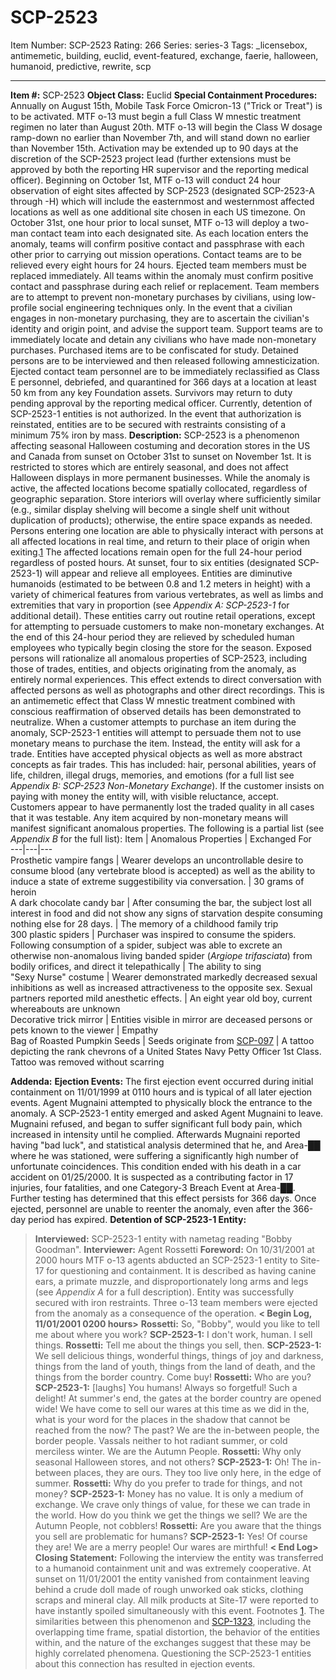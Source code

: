 # SCP-2523
Item Number: SCP-2523
Rating: 266
Series: series-3
Tags: _licensebox, antimemetic, building, euclid, event-featured, exchange, faerie, halloween, humanoid, predictive, rewrite, scp

---

**Item #:** SCP-2523
**Object Class:** Euclid
**Special Containment Procedures:** Annually on August 15th, Mobile Task Force Omicron-13 ("Trick or Treat") is to be activated. MTF o-13 must begin a full Class W mnestic treatment regimen no later than August 20th. MTF o-13 will begin the Class W dosage ramp-down no earlier than November 7th, and will stand down no earlier than November 15th. Activation may be extended up to 90 days at the discretion of the SCP-2523 project lead (further extensions must be approved by both the reporting HR supervisor and the reporting medical officer).
Beginning on October 1st, MTF o-13 will conduct 24 hour observation of eight sites affected by SCP-2523 (designated SCP-2523-A through -H) which will include the easternmost and westernmost affected locations as well as one additional site chosen in each US timezone. On October 31st, one hour prior to local sunset, MTF o-13 will deploy a two-man contact team into each designated site. As each location enters the anomaly, teams will confirm positive contact and passphrase with each other prior to carrying out mission operations. Contact teams are to be relieved every eight hours for 24 hours. Ejected team members must be replaced immediately. All teams within the anomaly must confirm positive contact and passphrase during each relief or replacement.
Team members are to attempt to prevent non-monetary purchases by civilians, using low-profile social engineering techniques only. In the event that a civilian engages in non-monetary purchasing, they are to ascertain the civilian's identity and origin point, and advise the support team. Support teams are to immediately locate and detain any civilians who have made non-monetary purchases. Purchased items are to be confiscated for study. Detained persons are to be interviewed and then released following amnesticization. Ejected contact team personnel are to be immediately reclassified as Class E personnel, debriefed, and quarantined for 366 days at a location at least 50 km from any key Foundation assets. Survivors may return to duty pending approval by the reporting medical officer.
Currently, detention of SCP-2523-1 entities is not authorized. In the event that authorization is reinstated, entities are to be secured with restraints consisting of a minimum 75% iron by mass.
**Description:** SCP-2523 is a phenomenon affecting seasonal Halloween costuming and decoration stores in the US and Canada from sunset on October 31st to sunset on November 1st. It is restricted to stores which are entirely seasonal, and does not affect Halloween displays in more permanent businesses.
While the anomaly is active, the affected locations become spatially collocated, regardless of geographic separation. Store interiors will overlay where sufficiently similar (e.g., similar display shelving will become a single shelf unit without duplication of products); otherwise, the entire space expands as needed. Persons entering one location are able to physically interact with persons at all affected locations in real time, and return to their place of origin when exiting.[1](javascript:;)
The affected locations remain open for the full 24-hour period regardless of posted hours. At sunset, four to six entities (designated SCP-2523-1) will appear and relieve all employees. Entities are diminutive humanoids (estimated to be between 0.8 and 1.2 meters in height) with a variety of chimerical features from various vertebrates, as well as limbs and extremities that vary in proportion (see _Appendix A: SCP-2523-1_ for additional detail). These entities carry out routine retail operations, except for attempting to persuade customers to make non-monetary exchanges. At the end of this 24-hour period they are relieved by scheduled human employees who typically begin closing the store for the season.
Exposed persons will rationalize all anomalous properties of SCP-2523, including those of trades, entities, and objects originating from the anomaly, as entirely normal experiences. This effect extends to direct conversation with affected persons as well as photographs and other direct recordings. This is an antimemetic effect that Class W mnestic treatment combined with conscious reaffirmation of observed details has been demonstrated to neutralize.
When a customer attempts to purchase an item during the anomaly, SCP-2523-1 entities will attempt to persuade them not to use monetary means to purchase the item. Instead, the entity will ask for a trade. Entities have accepted physical objects as well as more abstract concepts as fair trades. This has included: hair, personal abilities, years of life, children, illegal drugs, memories, and emotions (for a full list see _Appendix B: SCP-2523 Non-Monetary Exchange_). If the customer insists on paying with money the entity will, with visible reluctance, accept. Customers appear to have permanently lost the traded quality in all cases that it was testable.
Any item acquired by non-monetary means will manifest significant anomalous properties. The following is a partial list (see _Appendix B_ for the full list):
Item | Anomalous Properties | Exchanged For  
---|---|---  
Prosthetic vampire fangs | Wearer develops an uncontrollable desire to consume blood (any vertebrate blood is accepted) as well as the ability to induce a state of extreme suggestibility via conversation. | 30 grams of heroin  
A dark chocolate candy bar | After consuming the bar, the subject lost all interest in food and did not show any signs of starvation despite consuming nothing else for 28 days. | The memory of a childhood family trip  
300 plastic spiders | Purchaser was inspired to consume the spiders. Following consumption of a spider, subject was able to excrete an otherwise non-anomalous living banded spider (_Argiope trifasciata_) from bodily orifices, and direct it telepathically | The ability to sing  
"Sexy Nurse" costume | Wearer demonstrated markedly decreased sexual inhibitions as well as increased attractiveness to the opposite sex. Sexual partners reported mild anesthetic effects. | An eight year old boy, current whereabouts are unknown  
Decorative trick mirror | Entities visible in mirror are deceased persons or pets known to the viewer | Empathy  
Bag of Roasted Pumpkin Seeds | Seeds originate from [SCP-097](/scp-097) | A tattoo depicting the rank chevrons of a United States Navy Petty Officer 1st Class. Tattoo was removed without scarring  
  
**Addenda:**
**Ejection Events:** The first ejection event occurred during initial containment on 11/01/1999 at 0110 hours and is typical of all later ejection events. Agent Mugnaini attempted to physically block the entrance to the anomaly. A SCP-2523-1 entity emerged and asked Agent Mugnaini to leave. Mugnaini refused, and began to suffer significant full body pain, which increased in intensity until he complied. Afterwards Mugnaini reported having "bad luck", and statistical analysis determined that he, and Area-██ where he was stationed, were suffering a significantly high number of unfortunate coincidences. This condition ended with his death in a car accident on 01/25/2000. It is suspected as a contributing factor in 17 injuries, four fatalities, and one Category-3 Breach Event at Area-██. Further testing has determined that this effect persists for 366 days. Once ejected, personnel are unable to reenter the anomaly, even after the 366-day period has expired.
**Detention of SCP-2523-1 Entity:**
> **Interviewed:** SCP-2523-1 entity with nametag reading "Bobby Goodman".
> **Interviewer:** Agent Rossetti
> **Foreword:** On 10/31/2001 at 2000 hours MTF o-13 agents abducted an SCP-2523-1 entity to Site-17 for questioning and containment. It is described as having canine ears, a primate muzzle, and disproportionately long arms and legs (see _Appendix A_ for a full description). Entity was successfully secured with iron restraints. Three o-13 team members were ejected from the anomaly as a consequence of the operation.
> **< Begin Log, 11/01/2001 0200 hours>**
> **Rossetti:** So, "Bobby", would you like to tell me about where you work?
> **SCP-2523-1:** I don't work, human. I sell things.
> **Rossetti:** Tell me about the things you sell, then.
> **SCP-2523-1:** We sell delicious things, wonderful things, things of joy and darkness, things from the land of youth, things from the land of death, and the things from the border country. Come buy!
> **Rossetti:** Who are you?
> **SCP-2523-1:** [laughs] You humans! Always so forgetful! Such a delight! At summer's end, the gates at the border country are opened wide! We have come to sell our wares at this time as we did in the, what is your word for the places in the shadow that cannot be reached from the now? The past? We are the in-between people, the border people. Vassals neither to hot radiant summer, or cold merciless winter. We are the Autumn People.
> **Rossetti:** Why only seasonal Halloween stores, and not others?
> **SCP-2523-1:** Oh! The in-between places, they are ours. They too live only here, in the edge of summer.
> **Rossetti:** Why do you prefer to trade for things, and not money?
> **SCP-2523-1:** Money has no value. It is only a medium of exchange. We crave only things of value, for these we can trade in the world. How do you think we get the things we sell? We are the Autumn People, not cobblers!
> **Rossetti:** Are you aware that the things you sell are problematic for humans?
> **SCP-2523-1:** Yes! Of course they are! We are a merry people! Our wares are mirthful!
> **< End Log>**
> **Closing Statement:** Following the interview the entity was transferred to a humanoid containment unit and was extremely cooperative. At sunset on 11/01/2001 the entity vanished from containment leaving behind a crude doll made of rough unworked oak sticks, clothing scraps and mineral clay. All milk products at Site-17 were reported to have instantly spoiled simultaneously with this event.
Footnotes
[1](javascript:;). The similarities between this phenomenon and [SCP-1323](/scp-1323), including the overlapping time frame, spatial distortion, the behavior of the entities within, and the nature of the exchanges suggest that these may be highly correlated phenomena. Questioning the SCP-2523-1 entities about this connection has resulted in ejection events.